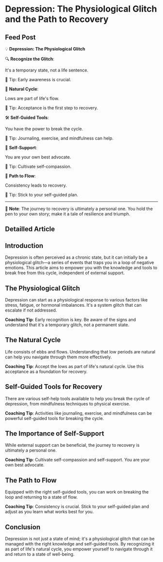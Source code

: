 # Depression: The Physiological Glitch and the Path to Recovery

## Feed Post

💡 **Depression: The Physiological Glitch**

🔍 **Recognize the Glitch**:

It's a temporary state, not a life sentence.

🎯 Tip: Early awareness is crucial.

🌊 **Natural Cycle**:

Lows are part of life's flow.

🎯 Tip: Acceptance is the first step to recovery.

🛠️ **Self-Guided Tools**:

You have the power to break the cycle.

🎯 Tip: Journaling, exercise, and mindfulness can help.

🤗 **Self-Support**:

You are your own best advocate.

🎯 Tip: Cultivate self-compassion.

🌟 **Path to Flow**:

Consistency leads to recovery.

🎯 Tip: Stick to your self-guided plan.

---

📝 **Note**: The journey to recovery is ultimately a personal one. You hold the pen to your own story; make it a tale of resilience and triumph.

## Detailled Article

## **Introduction**

Depression is often perceived as a chronic state, but it can initially be a physiological glitch—a series of events that traps you in a loop of negative emotions. This article aims to empower you with the knowledge and tools to break free from this cycle, independent of external support.

## **The Physiological Glitch**

Depression can start as a physiological response to various factors like stress, fatigue, or hormonal imbalances. It's a system glitch that can escalate if not addressed.

**Coaching Tip**: Early recognition is key. Be aware of the signs and understand that it's a temporary glitch, not a permanent state.

## **The Natural Cycle**

Life consists of ebbs and flows. Understanding that low periods are natural can help you navigate through them more effectively.

**Coaching Tip**: Accept the lows as part of life's natural cycle. Use this acceptance as a foundation for recovery.

## **Self-Guided Tools for Recovery**

There are various self-help tools available to help you break the cycle of depression, from mindfulness techniques to physical exercise.

**Coaching Tip**: Activities like journaling, exercise, and mindfulness can be powerful self-guided tools for breaking the cycle.

## **The Importance of Self-Support**

While external support can be beneficial, the journey to recovery is ultimately a personal one.

**Coaching Tip**: Cultivate self-compassion and self-support. You are your own best advocate.

## **The Path to Flow**

Equipped with the right self-guided tools, you can work on breaking the loop and returning to a state of flow.

**Coaching Tip**: Consistency is crucial. Stick to your self-guided plan and adjust as you learn what works best for you.

## **Conclusion**

Depression is not just a state of mind; it's a physiological glitch that can be managed with the right knowledge and self-guided tools. By recognizing it as part of life's natural cycle, you empower yourself to navigate through it and return to a state of well-being.
